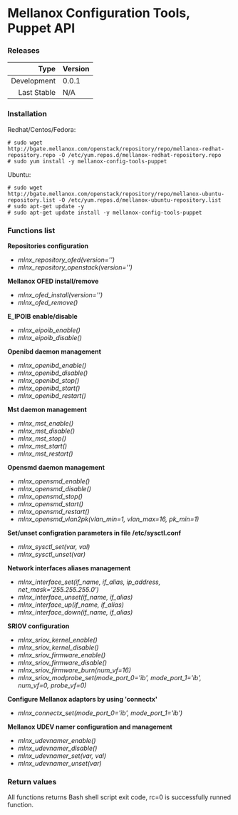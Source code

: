 # Mellanox Configuration Tools, Puppet API

### Releases
|Type|Version|
|---:|:---|
|Development|0.0.1|
|Last Stable|N/A|

### Installation
Redhat/Centos/Fedora:
```
# sudo wget http://bgate.mellanox.com/openstack/repository/repo/mellanox-redhat-repository.repo -O /etc/yum.repos.d/mellanox-redhat-repository.repo
# sudo yum install -y mellanox-config-tools-puppet
```
Ubuntu:
```
# sudo wget http://bgate.mellanox.com/openstack/repository/repo/mellanox-ubuntu-repository.list -O /etc/yum.repos.d/mellanox-ubuntu-repository.list
# sudo apt-get update -y
# sudo apt-get update install -y mellanox-config-tools-puppet
```

### Functions list

**Repositories configuration**
+ *mlnx_repository_ofed(version='')*
+ *mlnx_repository_openstack(version='')*

**Mellanox OFED install/remove**
+ *mlnx_ofed_install(version='')*
+ *mlnx_ofed_remove()*

**E_IPOIB enable/disable**
+ *mlnx_eipoib_enable()*
+ *mlnx_eipoib_disable()*

**Openibd daemon management**
+ *mlnx_openibd_enable()*
+ *mlnx_openibd_disable()*
+ *mlnx_openibd_stop()*
+ *mlnx_openibd_start()*
+ *mlnx_openibd_restart()*

**Mst daemon management**
+ *mlnx_mst_enable()*
+ *mlnx_mst_disable()*
+ *mlnx_mst_stop()*
+ *mlnx_mst_start()*
+ *mlnx_mst_restart()*

**Opensmd daemon management**
+ *mlnx_opensmd_enable()*
+ *mlnx_opensmd_disable()*
+ *mlnx_opensmd_stop()*
+ *mlnx_opensmd_start()*
+ *mlnx_opensmd_restart()*
+ *mlnx_opensmd_vlan2pk(vlan_min=1, vlan_max=16, pk_min=1)*

**Set/unset configration parameters in file /etc/sysctl.conf**
+ *mlnx_sysctl_set(var, val)*
+ *mlnx_sysctl_unset(var)*

**Network interfaces aliases management**
+ *mlnx_interface_set(if_name, if_alias, ip_address, net_mask='255.255.255.0')*
+ *mlnx_interface_unset(if_name, if_alias)*
+ *mlnx_interface_up(if_name, if_alias)*
+ *mlnx_interface_down(if_name, if_alias)*

**SRIOV configuration**
+ *mlnx_sriov_kernel_enable()*
+ *mlnx_sriov_kernel_disable()*
+ *mlnx_sriov_firmware_enable()*
+ *mlnx_sriov_firmware_disable()*
+ *mlnx_sriov_firmware_burn(num_vf=16)*
+ *mlnx_sriov_modprobe_set(mode_port_0='ib', mode_port_1='ib', num_vf=0, probe_vf=0)*

**Configure Mellanox adaptors by using 'connectx'**
+ *mlnx_connectx_set(mode_port_0='ib', mode_port_1='ib')*

**Mellanox UDEV namer configuration and management**
+ *mlnx_udevnamer_enable()*
+ *mlnx_udevnamer_disable()*
+ *mlnx_udevnamer_set(var, val)*
+ *mlnx_udevnamer_unset(var)*

### Return values
All functions returns Bash shell script exit code, rc=0 is successfully runned function.


